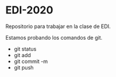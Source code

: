 # EDI-2020
Repositorio para trabajar en la clase de EDI.

Estamos probando los comandos de git.

- git status
- git add
- git commit -m
- git push
